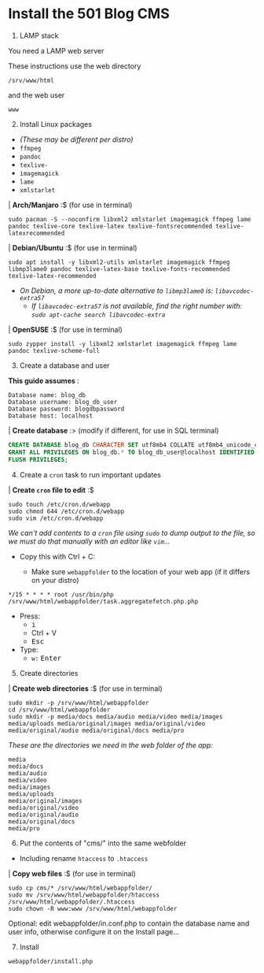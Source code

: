 # Install the 501 Blog CMS

1. LAMP stack

You need a LAMP web server

These instructions use the web directory

```
/srv/www/html
```

and the web user

```
www
```

2. Install Linux packages
  - *(These may be different per distro)*
  - `ffmpeg`
  - `pandoc`
  - `texlive-`
  - `imagemagick`
  - `lame`
  - `xmlstarlet`

| **Arch/Manjaro** :$ (for use in terminal)

```console
sudo pacman -S --noconfirm libxml2 xmlstarlet imagemagick ffmpeg lame pandoc texlive-core texlive-latex texlive-fontsrecommended texlive-latexrecommended
```

| **Debian/Ubuntu** :$ (for use in terminal)

```console
sudo apt install -y libxml2-utils xmlstarlet imagemagick ffmpeg libmp3lame0 pandoc texlive-latex-base texlive-fonts-recommended texlive-latex-recommended
```

- *On Debian, a more up-to-date alternative to `libmp3lame0` is: `libavcodec-extra57`*
  - *If `libavcodec-extra57` is not available, find the right number with: `sudo apt-cache search libavcodec-extra`*

| **OpenSUSE** :$ (for use in terminal)

```console
sudo zypper install -y libxml2 xmlstarlet imagemagick ffmpeg lame pandoc texlive-scheme-full

```

3. Create a database and user

**This guide assumes** : 

```
Database name: blog_db
Database username: blog_db_user
Database password: blogdbpassword
Database host: localhost
```

| **Create database** :> (modify if different, for use in SQL terminal)

```sql
CREATE DATABASE blog_db CHARACTER SET utf8mb4 COLLATE utf8mb4_unicode_ci;
GRANT ALL PRIVILEGES ON blog_db.* TO blog_db_user@localhost IDENTIFIED BY 'blogdbpassword';
FLUSH PRIVILEGES;
```

4. Create a `cron` task to run important updates

| **Create `cron` file to edit** :$

```console
sudo touch /etc/cron.d/webapp
sudo chmod 644 /etc/cron.d/webapp
sudo vim /etc/cron.d/webapp
```

*We can't add contents to a `cron` file using `sudo` to dump output to the file, so we must do that manually with an editor like `vim`...*

- Copy this with <kyb>Ctrl</kybd> + <kyb>C</kybd>:
  - Make sure `webappfolder` to the location of your web app (if it differs on your distro)

```console
*/15 * * * * root /usr/bin/php /srv/www/html/webappfolder/task.aggregatefetch.php.php
```
- Press:
  - <kbd>i</kbd>
  - <kyb>Ctrl</kybd> + <kyb>V</kybd>
  - <kbd>Esc</kbd>
- Type:
  - `w:` <kbd>Enter</kbd>

5. Create directories

| **Create web directories** :$ (for use in terminal)

```console
sudo mkdir -p /srv/www/html/webappfolder
cd /srv/www/html/webappfolder
sudo mkdir -p media/docs media/audio media/video media/images media/uploads media/original/images media/original/video media/original/audio media/original/docs media/pro
```

*These are the directories we need in the web folder of the app:*

```
media
media/docs
media/audio
media/video
media/images
media/uploads
media/original/images
media/original/video
media/original/audio
media/original/docs
media/pro
```

6. Put the contents of "cms/" into the same webfolder
  - Including rename `htaccess` to `.htaccess`

| **Copy web files** :$ (for use in terminal)

```console
sudo cp cms/* /srv/www/html/webappfolder/
sudo mv /srv/www/html/webappfolder/htaccess /srv/www/html/webappfolder/.htaccess
sudo chown -R www:www /srv/www/html/webappfolder
```

Optional: edit webappfolder/in.conf.php to contain the database name and user info, otherwise configure it on the Install page...

7. Install

```console
webappfolder/install.php
```
